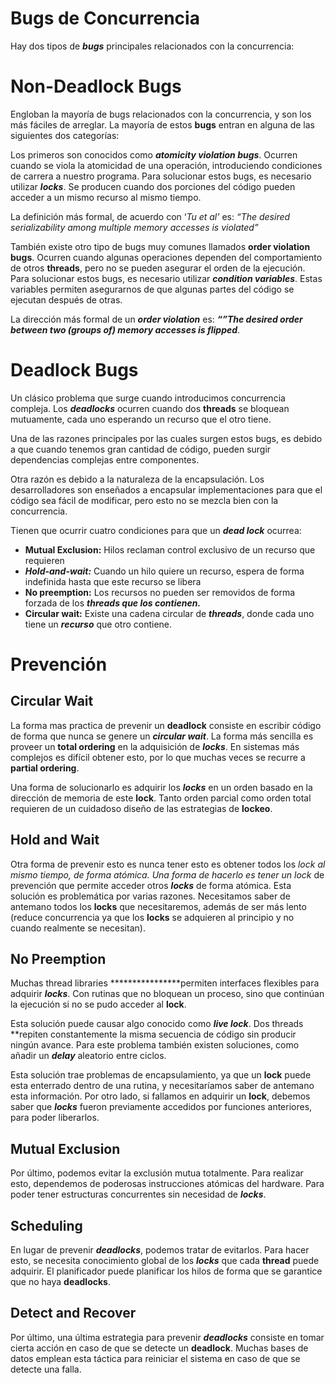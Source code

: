 # Bugs de Concurrencia

Hay dos tipos de *******bugs******* principales relacionados con la concurrencia:

# Non-Deadlock Bugs

Engloban la mayoría de bugs relacionados con la concurrencia, y son los más fáciles de arreglar. La mayoría de estos ****bugs**** entran en alguna de las siguientes dos categorías:

Los primeros son conocidos como *******atomicity violation bugs*******. Ocurren cuando se viola la atomicidad de una operación, introduciendo condiciones de carrera a nuestro programa. Para solucionar estos bugs, es necesario utilizar *****locks*****. Se producen cuando dos porciones del código pueden acceder a un mismo recurso al mismo tiempo. 

La definición más formal, de acuerdo con ‘*Tu et al’*  es: *“The desired serializability among multiple memory accesses is violated”*

También existe otro tipo de bugs muy comunes llamados ********************order violation bugs********************. Ocurren cuando algunas operaciones dependen del comportamiento de otros ******threads******, pero no se pueden asegurar el orden de la ejecución. Para solucionar estos bugs, es necesario utilizar *******************condition variables*******************. Estas variables permiten asegurarnos de que algunas partes del código se ejecutan después de otras.

La dirección más formal de un ***************order violation*************** es: ***“”The desired order between two (groups of) memory accesses is flipped***.

# Deadlock Bugs

Un clásico problema que surge cuando introducimos concurrencia compleja. Los *********deadlocks********* ocurren cuando dos **********threads********** se bloquean mutuamente, cada uno esperando un recurso que el otro tiene. 

Una de las razones principales por las cuales surgen estos bugs, es debido a que cuando tenemos gran cantidad de código, pueden surgir dependencias complejas entre componentes.

Otra razón es debido a la naturaleza de la encapsulación. Los desarrolladores son enseñados a encapsular implementaciones para que el código sea fácil de modificar, pero esto no se mezcla bien con la concurrencia.

Tienen que ocurrir cuatro condiciones para que un *********dead lock********* ocurrea:

- ****************Mutual Exclusion:**************** Hilos reclaman control exclusivo de un recurso que requieren
- *************Hold-and-wait:************* Cuando un hilo quiere un recurso, espera de forma indefinida hasta que este recurso se libera
- **No preemption:** Los recursos no pueden ser removidos de forma forzada de los *********threads que los contienen.*********
- ****Circular wait:**** Existe una cadena circular de *******threads*******, donde cada uno tiene un *******recurso******* que otro contiene.

# Prevención

## Circular Wait

La forma mas practica de prevenir un ********deadlock******** consiste en escribir código de forma que nunca se genere un *************circular wait*************. La forma más sencilla es proveer un **************total ordering************** en la adquisición de *****locks*****. En sistemas más complejos es difícil obtener esto, por lo que muchas veces se recurre a ****************partial ordering****************.

Una forma de solucionarlo es adquirir los *****locks***** en un orden basado en la dirección de memoria de este ****lock****. Tanto orden parcial como orden total requieren de un cuidadoso diseño de las estrategias de ******lockeo******.

## Hold and Wait

Otra forma de prevenir esto es nunca tener esto es obtener todos los *lock al mismo tiempo, de forma atómica. Una forma de hacerlo es tener un lock* de prevención que permite acceder otros *****locks***** de forma atómica. Esta solución es problemática por varias razones. Necesitamos saber de antemano todos los ****locks**** que necesitaremos, además de ser más lento (reduce concurrencia ya que los ******locks****** se adquieren al principio y no cuando realmente se necesitan).

## No Preemption

Muchas thread libraries ****************permiten interfaces flexibles para adquirir *****locks*****. Con rutinas que no bloquean un proceso, sino que continúan la ejecución si no se pudo acceder al ****lock****. 

Esta solución puede causar algo conocido como *********live lock*********. Dos threads **repiten constantemente la misma secuencia de código sin producir ningún avance. Para este problema también existen soluciones, como añadir un ***delay*** aleatorio entre ciclos.

Esta solución trae problemas de encapsulamiento, ya que un ****lock**** puede esta enterrado dentro de una rutina, y necesitaríamos saber de antemano esta información. Por otro lado, si fallamos en adquirir un ****lock****, debemos saber que *****locks***** fueron previamente accedidos por funciones anteriores, para poder liberarlos.

## Mutual Exclusion

Por último, podemos evitar la exclusión mutua totalmente. Para realizar esto, dependemos de poderosas instrucciones atómicas del hardware. Para poder tener estructuras concurrentes sin necesidad de *****locks*****.

## Scheduling

En lugar de prevenir *********deadlocks*********, podemos tratar de evitarlos. Para hacer esto, se necesita conocimiento global de los *****locks***** que cada ******thread****** puede adquirir. El planificador puede planificar los hilos de forma que se garantice que no haya ********deadlocks********.

## Detect and Recover

Por último, una última estrategia para prevenir *********deadlocks********* consiste en tomar cierta acción en caso de que se detecte un ********deadlock********. Muchas bases de datos emplean esta táctica para reiniciar el sistema en caso de que se detecte una falla.